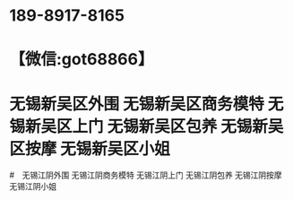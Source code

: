# 189-8917-8165
# 【微信:got68866】
# 无锡新吴区外围 无锡新吴区商务模特 无锡新吴区上门 无锡新吴区包养 无锡新吴区按摩 无锡新吴区小姐 
#　无锡江阴外围 无锡江阴商务模特 无锡江阴上门 无锡江阴包养 无锡江阴按摩 无锡江阴小姐

